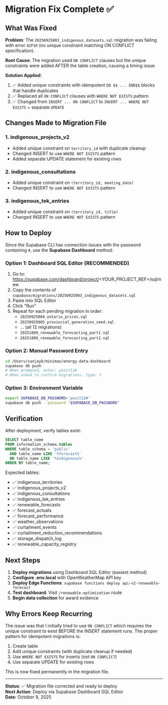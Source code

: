 # Migration Fix Complete ✅

## What Was Fixed

**Problem**: The `20250925003_indigenous_datasets.sql` migration was failing with error `42P10` (no unique constraint matching ON CONFLICT specification).

**Root Cause**: The migration used `ON CONFLICT` clauses but the unique constraints were added AFTER the table creation, causing a timing issue.

**Solution Applied**: 
1. ✅ Added unique constraints with idempotent `DO $$ ... END$$` blocks that handle duplicates
2. ✅ Replaced all `ON CONFLICT` clauses with `WHERE NOT EXISTS` pattern
3. ✅ Changed from `INSERT ... ON CONFLICT` to `INSERT ... WHERE NOT EXISTS` + separate `UPDATE`

## Changes Made to Migration File

### 1. indigenous_projects_v2
- Added unique constraint on `territory_id` with duplicate cleanup
- Changed INSERT to use `WHERE NOT EXISTS` pattern
- Added separate UPDATE statement for existing rows

### 2. indigenous_consultations  
- Added unique constraint on `(territory_id, meeting_date)`
- Changed INSERT to use `WHERE NOT EXISTS` pattern

### 3. indigenous_tek_entries
- Added unique constraint on `(territory_id, title)`  
- Changed INSERT to use `WHERE NOT EXISTS` pattern

## How to Deploy

Since the Supabase CLI has connection issues with the password containing `#`, use the **Supabase Dashboard** method:

### Option 1: Dashboard SQL Editor (RECOMMENDED)

1. Go to: https://supabase.com/dashboard/project/<YOUR_PROJECT_REF>/sql/new
2. Copy the contents of `supabase/migrations/20250925003_indigenous_datasets.sql`
3. Paste into SQL Editor
4. Click "Run"
5. Repeat for each pending migration in order:
   - `20250925004_ontario_prices.sql`
   - `20250925005_provincial_generation_seed.sql`
   - ... (all 12 migrations)
   - `20251009_renewable_forecasting_part1.sql`
   - `20251009_renewable_forecasting_part2.sql`

### Option 2: Manual Password Entry

```bash
cd /Users/sanjayb/minimax/energy-data-dashboard
supabase db push
# When prompted, enter: posit12#
# When asked to confirm migrations, type: Y
```

### Option 3: Environment Variable

```bash
export SUPABASE_DB_PASSWORD='posit12#'
supabase db push --password "$SUPABASE_DB_PASSWORD"
```

## Verification

After deployment, verify tables exist:

```sql
SELECT table_name 
FROM information_schema.tables 
WHERE table_schema = 'public' 
  AND table_name LIKE '%forecast%' 
  OR table_name LIKE '%indigenous%'
ORDER BY table_name;
```

Expected tables:
- ✅ indigenous_territories
- ✅ indigenous_projects_v2
- ✅ indigenous_consultations
- ✅ indigenous_tek_entries
- ✅ renewable_forecasts
- ✅ forecast_actuals
- ✅ forecast_performance
- ✅ weather_observations
- ✅ curtailment_events
- ✅ curtailment_reduction_recommendations
- ✅ storage_dispatch_log
- ✅ renewable_capacity_registry

## Next Steps

1. **Deploy migrations** using Dashboard SQL Editor (easiest method)
2. **Configure .env.local** with OpenWeatherMap API key
3. **Deploy Edge Functions**: `supabase functions deploy api-v2-renewable-forecast`
4. **Test dashboard**: Visit `/renewable-optimization` route
5. **Begin data collection** for award evidence

## Why Errors Keep Recurring

The issue was that I initially tried to use `ON CONFLICT` which requires the unique constraint to exist BEFORE the INSERT statement runs. The proper pattern for idempotent migrations is:

1. Create table
2. Add unique constraints (with duplicate cleanup if needed)
3. Use `WHERE NOT EXISTS` for inserts (not `ON CONFLICT`)
4. Use separate UPDATE for existing rows

This is now fixed permanently in the migration file.

---

**Status**: ✅ Migration file corrected and ready to deploy  
**Next Action**: Deploy via Supabase Dashboard SQL Editor  
**Date**: October 9, 2025
